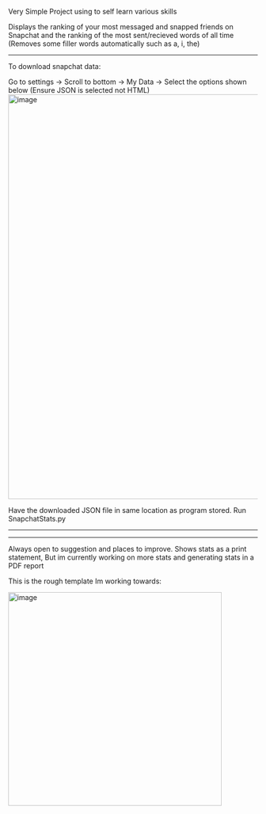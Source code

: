 Very Simple Project using to self learn various skills

Displays the ranking of your most messaged and snapped friends on Snapchat and the ranking of the most sent/recieved words of all time (Removes some filler words automatically such as a, i, the)

---

To download snapchat data:

Go to settings -> Scroll to bottom -> My Data -> Select the options shown below (Ensure JSON is selected not HTML)
<img width="817" alt="image" src="https://github.com/user-attachments/assets/809c6ef4-e77d-4a6b-9339-e01167a27402" />



Have the downloaded JSON file in same location as program stored.
Run SnapchatStats.py




------------------------------------
------------------------------------
Always open to suggestion and places to improve.
Shows stats as a print statement, But im currently working on more stats and generating stats in a PDF report


This is the rough template Im working towards:

<img width="431" alt="image" src="https://github.com/user-attachments/assets/7da97dbc-461c-40be-9f11-70b8c5581f09" />

